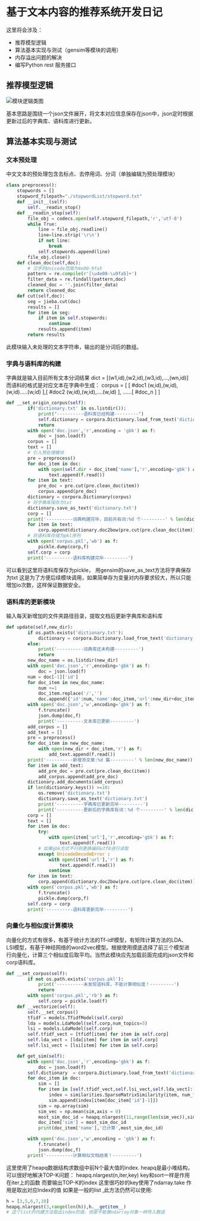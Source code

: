 # 基于文本内容的推荐系统开发日记
这里将会涉及：
- 推荐模型逻辑
- 算法基本实现与测试（gensim等模块的调用）
- 内存溢出问题的解决
- 编写Python rest 服务接口
## 推荐模型逻辑
![模块逻辑类图](https://ws1.sinaimg.cn/large/6af92b9fgy1fu13zbjhwoj20t90hn40u.jpg)

基本思路是围绕一个json文件展开，将文本对应信息保存在json中，json定时根据更新过后的字典库、语料库进行更新。

## 算法基本实现与测试
### 文本预处理
中文文本的预处理包含去标点、去停用词、分词（单独编辑为预处理模块）
```python
class preprocess():
    stopwords = []
    stopword_filepath="./stopwordList/stopword.txt"
    def __init__(self):
        self.__readin_stop()
    def __readin_stop(self):
        file_obj = codecs.open(self.stopword_filepath,'r','utf-8')
        while True:
            line = file_obj.readline()
            line=line.strip('\r\n')
            if not line:
                break
            self.stopwords.append(line)
        file_obj.close()
    def clean_doc(self,doc):
        # 汉字的Unicode范围为4e00-9fa5
        pattern = re.compile(r'[\u4e00-\u9fa5]+')
        filter_data = re.findall(pattern,doc)
        cleaned_doc = ''.join(filter_data)
        return cleaned_doc
    def cut(self,doc):
        seg = jieba.cut(doc)
        results = []
        for item in seg:
            if item in self.stopwords:
                continue
            results.append(item)
        return results
```
此模块输入未处理的文本字符串，输出的是分词后的数组。
### 字典与语料库的构建
字典就是输入目前所有文本分词结果 dict = [(w1,id),(w2,id),(w3,id),...,(wn,id)]
而语料的格式是对应文本在字典中生成：
corpus = [
    [
        #doc1
        (w,id),(w,id),(w,id).....(w,id)
    ],[
        #doc2
        (w,id),(w,id),....(w,id)
    ],
    ......[
        #doc_n
    ]
]
```python
def __set_origin_corpus(self):
        if('dictionary.txt' in os.listdir()):
            print("----------语料库已经构建---------")
            self.dictionary = corpora.Dictionary.load_from_text('dictionary.txt')
            return             
        with open('doc.json','r',encoding = 'gbk') as f:
            doc = json.load(f)
        corpus = []
        text = []
        # 引入预处理模块
        pre = preprocess()
        for doc_item in doc:
            with open(self.dir + doc_item['name'],'r',encoding='gbk') as f:
                text.append(f.read())
        for item in text:
            pre_doc = pre.cut(pre.clean_doc(item))
            corpus.append(pre_doc)
        dictionary = corpora.Dictionary(corpus)
        # 将字典库保存为txt
        dictionary.save_as_text('dictionary.txt')
        corp = []
        print('----------词典构建完毕，目前共有词:%d 个---------' % len(dictionary.keys()))
        for item in text:
            corp.append(dictionary.doc2bow(pre.cut(pre.clean_doc(item))))
        # 将语料库存储为pkl序列
        with open('corpus.pkl','wb') as f:
            pickle.dump(corp,f)
        self.corp = corp
        print('----------语料库构建完毕---------')
```
可以看到这里将语料库保存为pickle， 用gensim的save_as_text方法将字典保存为txt
这是为了方便后续模块调用，如果简单存为变量对内存要求较大，所以只能增加io次数，这样保证数据安全。
### 语料库的更新模块
输入每天新增加的文件夹路径目录，提取文档后更新字典库和语料库
```python
def update(self,new_dir):
        if os.path.exists('dictionary.txt'):
            dictionary = corpora.Dictionary.load_from_text('dictionary.txt')
        else:
            print('----------词典库还未构建---------')
            return 
        new_doc_name = os.listdir(new_dir)
        with open('doc.json','r',encoding='gbk') as f:
            doc = json.load(f)
        num = doc[-1]['id']
        for doc_item in new_doc_name:
            num +=1
            doc_item.replace('/','')
            doc.append({'id':num,'name':doc_item,'url':new_dir+doc_item})
        with open('doc.json','w',encoding='gbk') as f:
            f.truncate()
            json.dump(doc,f)
            print('----------文本库已更新---------')
        add_corpus = []
        add_text = []
        pre = preprocess()
        for doc_item in new_doc_name:
            with open(new_dir + doc_item,'r') as f:
                add_text.append(f.read())
        print('----------新增添文章:%d 篇---------' % len(new_doc_name))
        for item in add_text:
            add_pre_doc = pre.cut(pre.clean_doc(item))
            add_corpus.append(add_pre_doc)
        dictionary.add_documents(add_corpus)
        if len(dictionary.keys()) >=10:
            os.remove('dictionary.txt')
            dictionary.save_as_text('dictionary.txt')
            print('----------字典库已更新完毕---------')
            print('----------更新后的字典库有词：%d 个---------' % len(dictionary.keys()))
        corp = []
        text = []
        for item in doc:
            try:
                with open(item['url'],'r',encoding='gbk') as f:
                    text.append(f.read())
            # 如果gbk方式不行则更换编码utf8进行读取
            except UnicodeDecodeError :
                with open(item['url'],'r') as f:
                    text.append(f.read())
                continue
        for item in text:
            corp.append(dictionary.doc2bow(pre.cut(pre.clean_doc(item))))
        with open('corpus.pkl','wb') as f:
            f.truncate()
            pickle.dump(corp,f)
        self.corp = corp
        print('----------语料库更新完毕---------')
```
### 向量化与相似度计算模块
向量化的方式有很多，有基于统计方法的Tf-idf模型，有矩阵计算方法的LDA、LSI模型，有基于神经网络的word2vec模型。根据使用摸底选择了前三个模型进行向量化，计算三个相似度后取平均。当然此模块应先加载前面完成的json文件和corp语料库。
```python
def __set_corpus(self):
        if not os.path.exists('corpus.pkl'):
            print('----------未发现语料库，不能计算相似度！---------')
            return
        with open('corpus.pkl','rb') as f:
            self.corp = pickle.load(f)
    def __vectorize(self):
        self.__set_corpus()
        tfidf = models.TfidfModel(self.corp)
        lda = models.LdaModel(self.corp,num_topics=5)
        lsi = models.LdaModel(self.corp)
        self.tfidf_vect = [tfidf[item] for item in self.corp]
        self.lda_vect = [lda[item] for item in self.corp]
        self.lsi_vect = [lsi[item] for item in self.corp]

    def get_sim(self):
        with open('doc.json','r',encoding='gbk') as f:
            doc = json.load(f)
        self.dictionary  = corpora.Dictionary.load_from_text('dictionary.txt')
        for doc_item in doc:
            sim = []
            for item in [self.tfidf_vect,self.lsi_vect,self.lda_vect]:
                index = similarities.SparseMatrixSimilarity(item, num_features=len(self.dictionary.keys()))
                sim.append(index[item[doc_item['id']-1]])
            sim = np.array(sim)
            sim_vec = np.mean(sim,axis = 0)
            most_sim_doc_id = heapq.nlargest(11,range(len(sim_vec)),sim_vec.take)
            doc_item['sim'] = most_sim_doc_id
            print(doc_item['name'],'已计算',most_sim_doc_id)

        with open('doc.json','w',encoding = 'gbk') as f:
            f.truncate()
            json.dump(doc,f)
        print('----------计算相似文档结束！---------')
```
这里使用了heapq数据结构求数组中前N个最大值的index. heapq是最小堆结构，可以很好地解决TOP-K问题：
heapq.nlargest(n,iter,key)   key和sort一样是作用在iter上的函数
而要输出TOP-K的index
这里很巧妙的key使用了ndarray.take 作用是取出对应Index的值
如果是一般的list ,此方法仍然可以使用:
```python
h = [3,5,6,7,10]
heapq.nlargest(3,range(len(h)),h.__getitem__)
# 这个list的内建方法取出index的值，但是不能像ndarray对象一样传入数组
```